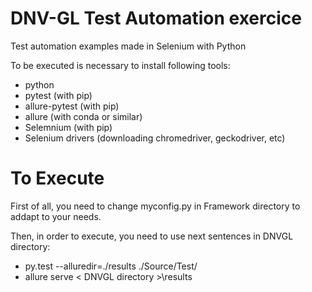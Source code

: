 # DNV-GL Test Automation exercice
Test automation examples made in Selenium with Python

To be executed is necessary to install following tools:
- python
- pytest (with pip)
- allure-pytest (with pip)
- allure (with conda or similar)
- Selemnium (with pip)
- Selenium drivers (downloading chromedriver, geckodriver, etc)

# To Execute
First of all, you need to change myconfig.py in Framework directory to addapt to your needs.

Then, in order to execute, you need to use next sentences in DNVGL directory:
- py.test --alluredir=./results ./Source/Test/
- allure serve < DNVGL directory >\results
